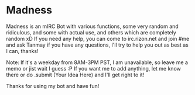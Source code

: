 Madness
=======

Madness is an mIRC Bot with various functions, some very random and ridiculous, and some with actual use, and others which are completely random xD
If you need any help, you can come to irc.rizon.net and join #me and ask Tanmay if you have any questions,
I'll try to help you out as best as I can, thanks!

Note:
If it's a weekday from 8AM-3PM PST, I am unavailable, so leave me a memo or jist wait I guess :P
If you want me to add anything, let me know there or do .submit (Your Idea Here) and I'll get right to it!

Thanks for using my bot and have fun!
